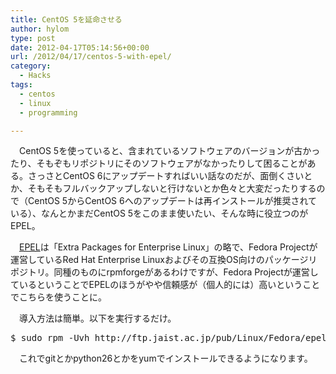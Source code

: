 ```yaml
---
title: CentOS 5を延命させる
author: hylom
type: post
date: 2012-04-17T05:14:56+00:00
url: /2012/04/17/centos-5-with-epel/
category:
  - Hacks
tags:
  - centos
  - linux
  - programming

---
```

　CentOS 5を使っていると、含まれているソフトウェアのバージョンが古かったり、そもぞもリポジトリにそのソフトウェアがなかったりして困ることがある。さっさとCentOS 6にアップデートすればいい話なのだが、面倒くさいとか、そもそもフルバックアップしないと行けないとか色々と大変だったりするので（CentOS 5からCentOS 6へのアップデートは再インストールが推奨されている）、なんとかまだCentOS 5をこのまま使いたい、そんな時に役立つのがEPEL。

　[EPEL][1]は「Extra Packages for Enterprise Linux」の略で、Fedora Projectが運営しているRed Hat Enterprise Linuxおよびその互換OS向けのパッケージリポジトリ。同種のものにrpmforgeがあるわけですが、Fedora Projectが運営しているということでEPELのほうがやや信頼感が（個人的には）高いということでこちらを使うことに。

　導入方法は簡単。以下を実行するだけ。

<pre>$ sudo rpm -Uvh http://ftp.jaist.ac.jp/pub/Linux/Fedora/epel/5/i386/epel-release-5-4.noarch.rpm
</pre>

　これでgitとかpython26とかをyumでインストールできるようになります。

 [1]: http://fedoraproject.org/wiki/EPEL/FAQ
